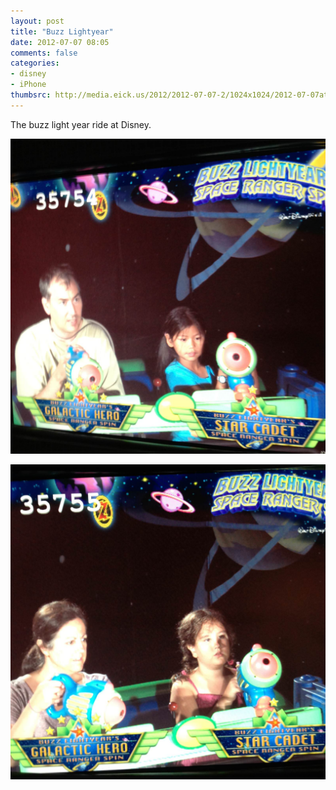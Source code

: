 ```yaml
---
layout: post
title: "Buzz Lightyear"
date: 2012-07-07 08:05
comments: false
categories: 
- disney
- iPhone
thumbsrc: http://media.eick.us/2012/2012-07-07-2/1024x1024/2012-07-07at07.20.34.jpg
---
```

The buzz light year ride at Disney.

![Andy and Jasmine ride Buzz Lightyear](/assets/images/2012/2012-07-07-2/2012-07-07at07.20.49.jpg)


![Denise and Libby ride Buzz Lightyear](/assets/images/2012/2012-07-07-2/2012-07-07at07.20.34.jpg)
